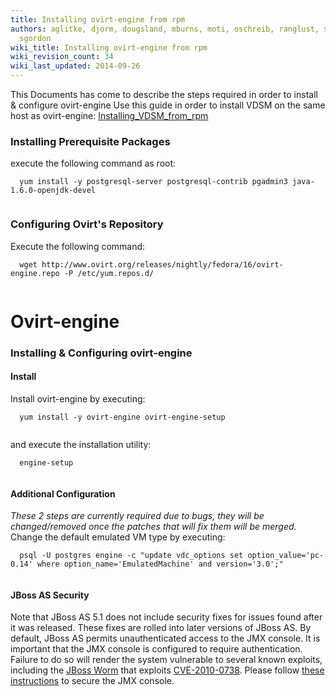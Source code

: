 ```yaml
---
title: Installing ovirt-engine from rpm
authors: aglitke, djorm, dougsland, mburns, moti, oschreib, ranglust, sandrobonazzola,
  sgordon
wiki_title: Installing ovirt-engine from rpm
wiki_revision_count: 34
wiki_last_updated: 2014-09-26
---
```


This Documents has come to describe the steps required in order to install & configure ovirt-engine Use this guide in order to install VDSM on the same host as ovirt-engine: [Installing_VDSM_from_rpm](Installing_VDSM_from_rpm)

### Installing Prerequisite Packages

execute the following command as root:

      yum install -y postgresql-server postgresql-contrib pgadmin3 java-1.6.0-openjdk-devel
       

### Configuring Ovirt's Repository

Execute the following command:

      wget http://www.ovirt.org/releases/nightly/fedora/16/ovirt-engine.repo -P /etc/yum.repos.d/
       

# Ovirt-engine

### Installing & Configuring ovirt-engine

#### Install

Install ovirt-engine by executing:

      yum install -y ovirt-engine ovirt-engine-setup
       

and execute the installation utility:

      engine-setup
       

#### Additional Configuration

*These 2 steps are currently required due to bugs, they will be changed/removed once the patches that will fix them will be merged.*
Change the default emulated VM type by executing:

      psql -U postgres engine -c "update vdc_options set option_value='pc-0.14' where option_name='EmulatedMachine' and version='3.0';"
       

#### JBoss AS Security

Note that JBoss AS 5.1 does not include security fixes for issues found after it was released. These fixes are rolled into later versions of JBoss AS. By default, JBoss AS permits unauthenticated access to the JMX console. It is important that the JMX console is configured to require authentication. Failure to do so will render the system vulnerable to several known exploits, including the [JBoss Worm](http://community.jboss.org/blogs/mjc/2011/10/20/statement-regarding-security-threat-to-jboss-application-server) that exploits [CVE-2010-0738](https://access.redhat.com/kb/docs/DOC-30741). Please follow [these instructions](http://community.jboss.org/wiki/SecureTheJmxConsole) to secure the JMX console.
